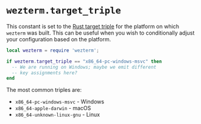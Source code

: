 # `wezterm.target_triple`

This constant is set to the [Rust target
triple](https://forge.rust-lang.org/release/platform-support.html) for the
platform on which `wezterm` was built.  This can be useful when you wish to
conditionally adjust your configuration based on the platform.

```lua
local wezterm = require 'wezterm';

if wezterm.target_triple == "x86_64-pc-windows-msvc" then
  -- We are running on Windows; maybe we emit different
  -- key assignments here?
end
```

The most common triples are:

* `x86_64-pc-windows-msvc` - Windows
* `x86_64-apple-darwin` - macOS
* `x86_64-unknown-linux-gnu` - Linux


